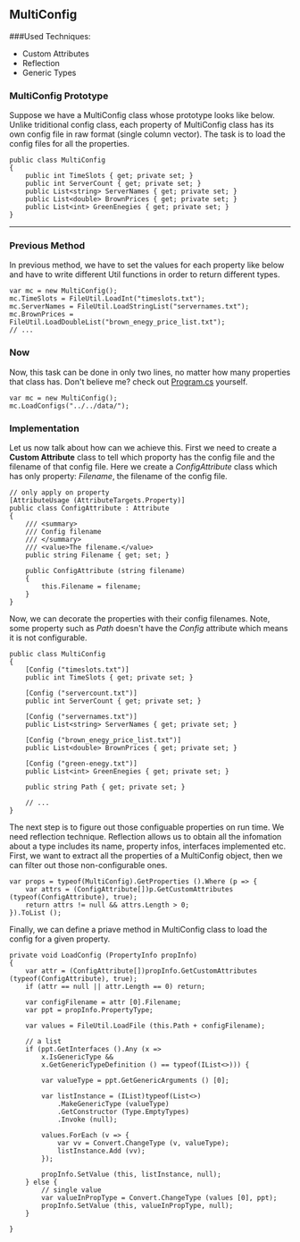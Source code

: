 ## MultiConfig

###Used Techniques:
* Custom Attributes
* Reflection
* Generic Types

### MultiConfig Prototype

Suppose we have a MultiConfig class whose prototype looks like below. Unlike triditional config class, each property of MultiConfig class has its own config file in raw format (single column vector). The task is to load the config files for all the properties.

```CSharp
public class MultiConfig
{
	public int TimeSlots { get; private set; }
	public int ServerCount { get; private set; }
	public List<string> ServerNames { get; private set; }
	public List<double> BrownPrices { get; private set; }
	public List<int> GreenEnegies { get; private set; }
}
```

----

### Previous Method

In previous method, we have to set the values for each property like below and have to write different Util functions in order to return different types.

```CSharp
var mc = new MultiConfig();
mc.TimeSlots = FileUtil.LoadInt("timeslots.txt");
mc.ServerNames = FileUtil.LoadStringList("servernames.txt");
mc.BrownPrices = FileUtil.LoadDoubleList("brown_enegy_price_list.txt");
// ...
```

### Now

Now, this task can be done in only two lines, no matter how many properties that class has.
Don't believe me? check out [Program.cs](Program.cs) yourself.

```CSharp
var mc = new MultiConfig();
mc.LoadConfigs("../../data/");
```

### Implementation

Let us now talk about how can we achieve this. First we need to create a **Custom Attribute** class to tell which proporty has the config file and the filename of that config file. Here we create a *ConfigAttribute* class which has only property: *Filename*, the filename of the config file.

```CSharp
// only apply on property
[AttributeUsage (AttributeTargets.Property)]
public class ConfigAttribute : Attribute
{
	/// <summary>
	/// Config filename
	/// </summary>
	/// <value>The filename.</value>
	public string Filename { get; set; }

	public ConfigAttribute (string filename)
	{
		this.Filename = filename;
	}
}
```

Now, we can decorate the properties with their config filenames. Note, some property such as *Path* doesn't have the *Config* attribute which means it is not configurable.

```CSharp
public class MultiConfig
{
	[Config ("timeslots.txt")]
	public int TimeSlots { get; private set; }

	[Config ("servercount.txt")]
	public int ServerCount { get; private set; }

	[Config ("servernames.txt")]
	public List<string> ServerNames { get; private set; }

	[Config ("brown_enegy_price_list.txt")]
	public List<double> BrownPrices { get; private set; }

	[Config ("green-enegy.txt")]
	public List<int> GreenEnegies { get; private set; }
	
	public string Path { get; private set; }

	// ...
}
```

The next step is to figure out those configuable properties on run time. We need reflection technique. Reflection allows us to obtain all the infomation about a type includes its name, property infos, interfaces implemented etc. First, we want to extract all the properties of a MultiConfig object, then we can filter out those non-configurable ones.

```CSharp
var props = typeof(MultiConfig).GetProperties ().Where (p => {
	var attrs = (ConfigAttribute[])p.GetCustomAttributes (typeof(ConfigAttribute), true);
	return attrs != null && attrs.Length > 0;
}).ToList ();
```

Finally, we can define a priave method in MultiConfig class to load the config for a given property.

```CSharp
private void LoadConfig (PropertyInfo propInfo)
{
	var attr = (ConfigAttribute[])propInfo.GetCustomAttributes (typeof(ConfigAttribute), true);
	if (attr == null || attr.Length == 0) return;

	var configFilename = attr [0].Filename;
	var ppt = propInfo.PropertyType;
	
	var values = FileUtil.LoadFile (this.Path + configFilename);
	
	// a list
	if (ppt.GetInterfaces ().Any (x =>
		x.IsGenericType &&
	    x.GetGenericTypeDefinition () == typeof(IList<>))) {

		var valueType = ppt.GetGenericArguments () [0];

		var listInstance = (IList)typeof(List<>)
			.MakeGenericType (valueType)
			.GetConstructor (Type.EmptyTypes)
			.Invoke (null);

		values.ForEach (v => {
			var vv = Convert.ChangeType (v, valueType);
			listInstance.Add (vv);
		});

		propInfo.SetValue (this, listInstance, null);
	} else {
		// single value
		var valueInPropType = Convert.ChangeType (values [0], ppt);
		propInfo.SetValue (this, valueInPropType, null);
	}

}
```
